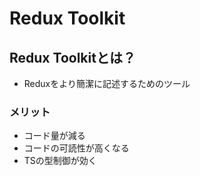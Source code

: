 # Redux Toolkit

## Redux Toolkitとは？
- Reduxをより簡潔に記述するためのツール

### メリット
- コード量が減る
- コードの可読性が高くなる
- TSの型制御が効く